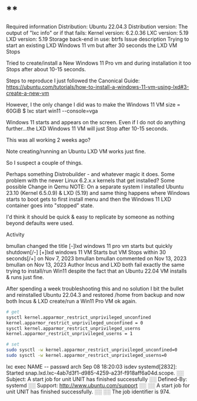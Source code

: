 # **[](https://github.com/canonical/lxd/issues/12510)

Required information
Distribution: Ubuntu 22.04.3
Distribution version:
The output of "lxc info" or if that fails:
Kernel version: 6.2.0.36
LXC version: 5.19
LXD version: 5.19
Storage back-end in use: btrfs
Issue description
Trying to start an existing LXD Windows 11 vm but after 30 seconds the LXD VM Stops

Tried to create/install a New Windows 11 Pro vm and during installation it too Stops after about
10-15 seconds.

Steps to reproduce
I just followed the Canonical Guide:
<https://ubuntu.com/tutorials/how-to-install-a-windows-11-vm-using-lxd#3-create-a-new-vm>

However, I the only change I did was to make the Windows 11 VM size = 60GiB
$ lxc start win11 --console=vga

Windows 11 starts and appears on the screen. Even if I do not do anything further...the LXD Windows 11 VM will just Stop after 10-15 seconds.

This was all working 2 weeks ago?

Note creating/running an Ubuntu LXD VM works just fine.

So I suspect a couple of things.

Perhaps something Distrobuilder - and whatever magic it does.
Some problem with the newer Linux 6.2.x.x kernels that get installed?
Some possible Change in Qemu
NOTE: On a separate system I installed Ubuntu 23.10 (Kernel 6.5.0.9) & LXD (5.19) and same thing happens where
Windows starts to boot gets to first install menu and then the Windows 11 LXD container goes into "stopped" state.

I'd think it should be quick & easy to replicate by someone as nothing beyond defaults were used.

Activity

bmullan
changed the title [-]lxd windows 11 pro vm starts but quickly shutdown[/-] [+]lxd windows 11 VM Starts but VM Stops within 30 seconds[/+] on Nov 7, 2023
bmullan
bmullan commented on Nov 13, 2023
bmullan
on Nov 13, 2023
Author
Incus and LXD both fail exactly the same trying to install/run Win11 despite the fact that an Ubuntu 22.04 VM installs & runs just fine.

After spending a week troubleshooting this and no solution I bit the bullet and reinstalled Ubuntu 22.04.3 and restored /home from backup and now both Incus & LXD create/run a Win11 Pro VM ok again.

```bash
# get
sysctl kernel.apparmor_restrict_unprivileged_unconfined
kernel.apparmor_restrict_unprivileged_unconfined = 0
sysctl kernel.apparmor_restrict_unprivileged_userns
kernel.apparmor_restrict_unprivileged_userns = 1

# set
sudo sysctl -w kernel.apparmor_restrict_unprivileged_unconfined=0
sudo sysctl -w kernel.apparmor_restrict_unprivileged_userns=0
```

lxc exec NAME -- passwd arch
Sep 08 18:20:03 isdev systemd[2832]: Started snap.lxd.lxc-4ab7d3f1-d985-4259-a23f-f918aff6a04d.scope.
░░ Subject: A start job for unit UNIT has finished successfully
░░ Defined-By: systemd
░░ Support: <http://www.ubuntu.com/support>
░░
░░ A start job for unit UNIT has finished successfully.
░░
░░ The job identifier is 974.
